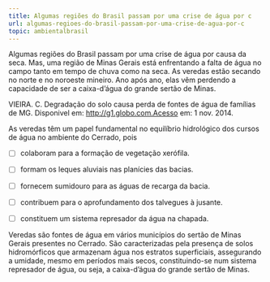 ```yaml
---
title: Algumas regiões do Brasil passam por uma crise de água por c
url: algumas-regioes-do-brasil-passam-por-uma-crise-de-agua-por-c
topic: ambientalbrasil
---
```



Algumas regiões do Brasil passam por uma crise de água por causa da seca. Mas, uma região de Minas Gerais está enfrentando a falta de água no campo tanto em tempo de chuva como na seca. As veredas estão secando no norte e no noroeste mineiro. Ano após ano, elas vêm perdendo a capacidade de ser a caixa-d’água do grande sertão de Minas.

VIEIRA. C. Degradação do solo causa perda de fontes de água de famílias de MG. Disponivel em: http://g1.globo.com.Acesso em: 1 nov. 2014.

As veredas têm um papel fundamental no equilíbrio hidrológico dos cursos de água no ambiente do Cerrado, pois



- [ ] colaboram para a formação de vegetação xerófila.
- [ ] formam os leques aluviais nas planícies das bacias.
- [ ] fornecem sumidouro para as águas de recarga da bacia.
- [ ] contribuem para o aprofundamento dos talvegues à jusante.
- [ ] constituem um sistema represador da água na chapada.


Veredas são fontes de água em vários municípios do sertão de Minas Gerais presentes no Cerrado. São caracterizadas pela presença de solos hidromórficos que armazenam água nos estratos superficiais, assegurando a umidade, mesmo em períodos mais secos, constituindo-se num sistema represador de água, ou seja, a caixa-d’água do grande sertão de Minas.
